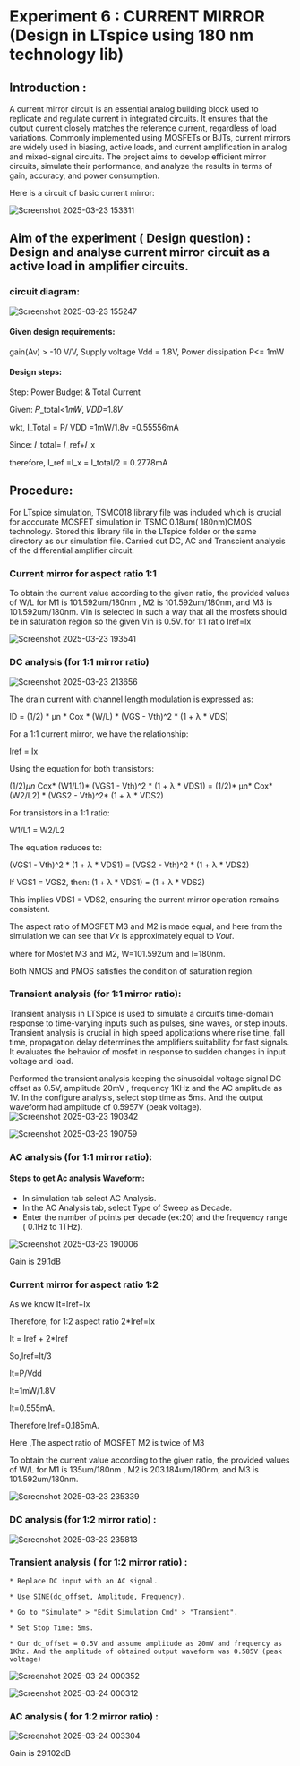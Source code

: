 # Experiment 6 : CURRENT MIRROR (Design in LTspice using 180 nm technology lib)
## Introduction :
A current mirror circuit is an essential analog building block used to replicate and regulate current in integrated circuits. It ensures that the output current closely matches the reference current, regardless of load variations. Commonly implemented using MOSFETs or BJTs, current mirrors are widely used in biasing, active loads, and current amplification in analog and mixed-signal circuits. The project aims to develop efficient mirror circuits, simulate their performance, and analyze the results in terms of gain, accuracy, and power consumption.

Here is a circuit of basic current mirror:

![Screenshot 2025-03-23 153311](https://github.com/user-attachments/assets/41ff46a4-edbc-4463-928a-7c0fff060b5b)

## Aim of the experiment ( Design question) : Design and analyse current mirror circuit as a active load in amplifier circuits.

### circuit diagram:
![Screenshot 2025-03-23 155247](https://github.com/user-attachments/assets/4d32426c-47db-4e49-a5d6-880940f0bed1)

#### Given design requirements:
gain(Av) > -10 V/V, 
Supply voltage Vdd = 1.8V,
Power dissipation P<= 1mW

#### Design steps:
Step: Power Budget & Total Current

Given: 𝑃_total<1𝑚𝑊, 𝑉𝐷𝐷=1.8𝑉

wkt, I_Total = P/ VDD =1mW/1.8v =0.55556mA

Since: 𝐼_total= 𝐼_ref+𝐼_x

therefore, I_ref =I_x = I_total/2 = 0.2778mA

## Procedure:
For LTspice simulation, TSMC018 library file was included which is crucial for acccurate MOSFET simulation in TSMC 0.18um( 180nm)CMOS technology. Stored this library file in the LTspice folder or the same directory as our simulation file. Carried out DC, AC and Transcient analysis of the differential amplifier circuit.

### Current mirror for aspect ratio 1:1 

To obtain the current value according to the given ratio, the provided values of W/L for M1 is 101.592um/180nm , M2 is 101.592um/180nm, and M3 is 101.592um/180nm.
Vin is selected in such a way that all the mosfets should be in saturation region so the given Vin is 0.5V. for 1:1 ratio Iref=Ix

![Screenshot 2025-03-23 193541](https://github.com/user-attachments/assets/aa3e95a1-c0d8-4ae3-a599-02d6cb66d007)


### DC analysis (for 1:1 mirror ratio)


![Screenshot 2025-03-23 213656](https://github.com/user-attachments/assets/e4f9067a-f7b1-40c0-bddf-4c8d75f241f3)

The drain current with channel length modulation is expressed as:

ID = (1/2) * μn * Cox * (W/L) * (VGS - Vth)^2 * (1 + λ * VDS)

For a 1:1 current mirror, we have the relationship:

Iref = Ix

Using the equation for both transistors:

(1/2)*μn* Cox* (W1/L1)* (VGS1 - Vth)^2 * (1 + λ * VDS1) = (1/2)* μn* Cox* (W2/L2) * (VGS2 - Vth)^2* (1 + λ * VDS2)

For transistors in a 1:1 ratio:

W1/L1 = W2/L2

The equation reduces to:

(VGS1 - Vth)^2 * (1 + λ * VDS1) = (VGS2 - Vth)^2 * (1 + λ * VDS2)

If VGS1 = VGS2, then: (1 + λ * VDS1) = (1 + λ * VDS2)

This implies VDS1 = VDS2, ensuring the current mirror operation remains consistent.

The aspect ratio of MOSFET M3 and M2 is made equal, and  here from the simulation we can see that 𝑉𝑥 is approximately equal to 𝑉𝑜𝑢𝑡.

where for Mosfet M3 and M2, W=101.592um and l=180nm. 

Both NMOS and PMOS satisfies the condition of saturation region.


### Transient analysis (for 1:1 mirror ratio): 
Transient analysis in LTSpice is used to simulate a circuit’s time-domain response to time-varying inputs such as pulses, sine waves, or step inputs. Transient analysis is crucial in high speed applications where rise time, fall time, propagation delay determines the amplifiers suitability for fast signals. It evaluates the behavior of mosfet in response to sudden changes in input voltage and load.

Performed the transient analysis keeping the sinusoidal voltage signal DC offset as 0.5V, amplitude 20mV , frequency 1KHz and the AC amplitude as 1V. In the configure analysis, select stop time as 5ms. And the output waveform had amplitude of 0.5957V (peak voltage).
![Screenshot 2025-03-23 190342](https://github.com/user-attachments/assets/55831373-6952-4a32-be29-9c5febc39864)

![Screenshot 2025-03-23 190759](https://github.com/user-attachments/assets/ff34bfa5-f657-47ea-b1b7-1bc3f25136ac)



### AC analysis (for 1:1 mirror ratio): 

#### Steps to get Ac analysis Waveform:

   * In simulation tab select AC Analysis.
   * In the AC Analysis tab, select Type of Sweep as Decade.
   * Enter the number of points per decade (ex:20) and the frequency range ( 0.1Hz to 1THz).

![Screenshot 2025-03-23 190006](https://github.com/user-attachments/assets/b67c9a81-f5ef-4374-9296-73e4ffefc804)

Gain is 29.1dB

### Current mirror for aspect ratio 1:2 

As we know It=Iref+Ix

Therefore, for 1:2 aspect ratio 2*Iref=Ix

It = Iref + 2*Iref

So,Iref=It/3

It=P/Vdd

It=1mW/1.8V

It=0.555mA.

Therefore,Iref=0.185mA.

Here ,The aspect ratio of MOSFET M2 is twice of M3

To obtain the current value according to the given ratio, the provided values of W/L for M1 is 135um/180nm , M2 is 203.184um/180nm, and M3 is 101.592um/180nm.


![Screenshot 2025-03-23 235339](https://github.com/user-attachments/assets/5fa3c940-bee3-4dce-9f1d-04cad6d326e4)

### DC analysis (for 1:2 mirror ratio) :

![Screenshot 2025-03-23 235813](https://github.com/user-attachments/assets/f9aac8cf-ad58-4754-bb77-9d22a3a849a1)

### Transient analysis ( for 1:2 mirror ratio) :

    * Replace DC input with an AC signal.
    
    * Use SINE(dc_offset, Amplitude, Frequency).
    
    * Go to "Simulate" > "Edit Simulation Cmd" > "Transient". 
    
    * Set Stop Time: 5ms.
    
    * Our dc_offset = 0.5V and assume amplitude as 20mV and frequency as 1Khz. And the amplitude of obtained output waveform was 0.585V (peak voltage)


![Screenshot 2025-03-24 000352](https://github.com/user-attachments/assets/ba4b3a6b-a7b0-4da5-9d18-6ae762d3e760)


![Screenshot 2025-03-24 000312](https://github.com/user-attachments/assets/9e388b17-37bc-445b-9e45-3920218f3750)

### AC analysis  ( for 1:2 mirror ratio) :


![Screenshot 2025-03-24 003304](https://github.com/user-attachments/assets/b70ca731-19b2-435d-be72-47621ce9f200)


Gain is 29.102dB








